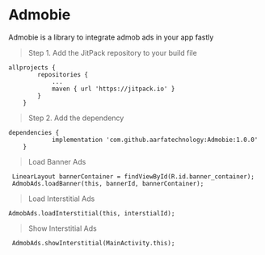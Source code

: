 # Admobie
Admobie is a library to integrate admob ads in your app fastly

>Step 1. Add the JitPack repository to your build file

```
allprojects {
		repositories {
			...
			maven { url 'https://jitpack.io' }
		}
	}
```

>Step 2. Add the dependency

```
dependencies {
	        implementation 'com.github.aarfatechnology:Admobie:1.0.0'
	}

```

>Load Banner Ads

```
 LinearLayout bannerContainer = findViewById(R.id.banner_container);
 AdmobAds.loadBanner(this, bannerId, bannerContainer);
```
>Load Interstitial Ads

```
AdmobAds.loadInterstitial(this, interstialId);

```

>Show Interstitial Ads

```
 AdmobAds.showInterstitial(MainActivity.this);

```
